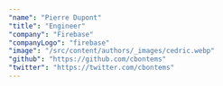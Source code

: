 ```yaml
---
"name": "Pierre Dupont"
"title": "Engineer"
"company": "Firebase"
"companyLogo": "firebase"
"image": "/src/content/authors/_images/cedric.webp"
"github": "https://github.com/cbontems"
"twitter": "https://twitter.com/cbontems"
---
```

